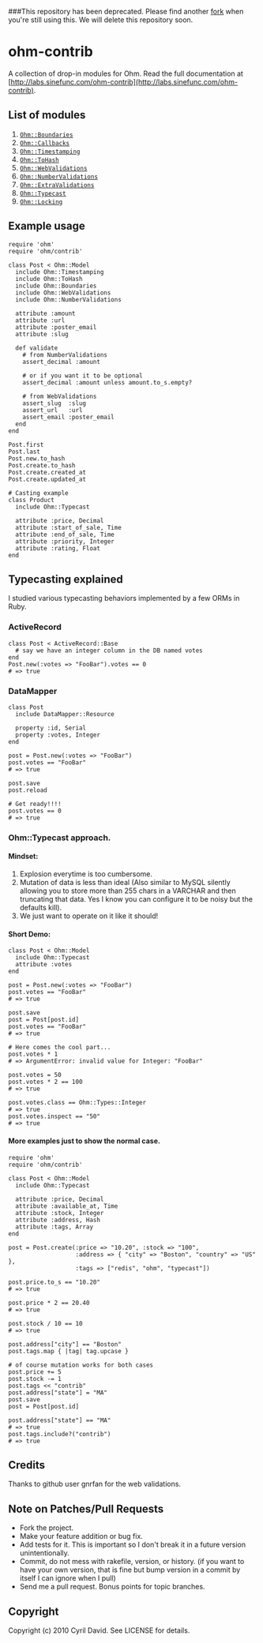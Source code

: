 ###This repository has been deprecated. Please find another [fork](https://github.com/mafei198/ohm-contrib) when you're still using this. We will delete this repository soon.

ohm-contrib
===========

A collection of drop-in modules for Ohm. Read the full documentation at
[http://labs.sinefunc.com/ohm-contrib](http://labs.sinefunc.com/ohm-contrib).

List of modules
---------------
1. [`Ohm::Boundaries`](http://labs.sinefunc.com/ohm-contrib/doc/Ohm/Boundaries.html)
2. [`Ohm::Callbacks`](http://labs.sinefunc.com/ohm-contrib/doc/Ohm/Callbacks.html)
3. [`Ohm::Timestamping`](http://labs.sinefunc.com/ohm-contrib/doc/Ohm/Timestamping.html)
4. [`Ohm::ToHash`](http://labs.sinefunc.com/ohm-contrib/doc/Ohm/ToHash.html)
5. [`Ohm::WebValidations`](http://labs.sinefunc.com/ohm-contrib/doc/Ohm/WebValidations.html)
6. [`Ohm::NumberValidations`](http://labs.sinefunc.com/ohm-contrib/doc/Ohm/NumberValidations.html)
7. [`Ohm::ExtraValidations`](http://labs.sinefunc.com/ohm-contrib/doc/Ohm/ExtraValidations.html)
8. [`Ohm::Typecast`](http://labs.sinefunc.com/ohm-contrib/doc/Ohm/Typecast.html)
9. [`Ohm::Locking`](http://labs.sinefunc.com/ohm-contrib/doc/Ohm/Locking.html)

Example usage
-------------

    require 'ohm'
    require 'ohm/contrib'

    class Post < Ohm::Model
      include Ohm::Timestamping
      include Ohm::ToHash
      include Ohm::Boundaries
      include Ohm::WebValidations
      include Ohm::NumberValidations

      attribute :amount
      attribute :url
      attribute :poster_email
      attribute :slug

      def validate
        # from NumberValidations
        assert_decimal :amount

        # or if you want it to be optional
        assert_decimal :amount unless amount.to_s.empty?

        # from WebValidations
        assert_slug  :slug
        assert_url   :url
        assert_email :poster_email
      end
    end

    Post.first
    Post.last
    Post.new.to_hash
    Post.create.to_hash
    Post.create.created_at
    Post.create.updated_at

    # Casting example
    class Product
      include Ohm::Typecast

      attribute :price, Decimal
      attribute :start_of_sale, Time
      attribute :end_of_sale, Time
      attribute :priority, Integer
      attribute :rating, Float
    end

Typecasting explained
---------------------

I studied various typecasting behaviors implemented by a few ORMs in Ruby.

### ActiveRecord

    class Post < ActiveRecord::Base
      # say we have an integer column in the DB named votes
    end
    Post.new(:votes => "FooBar").votes == 0
    # => true

### DataMapper
    class Post
      include DataMapper::Resource

      property :id, Serial
      property :votes, Integer
    end

    post = Post.new(:votes => "FooBar")
    post.votes == "FooBar"
    # => true

    post.save
    post.reload

    # Get ready!!!!
    post.votes == 0
    # => true

### Ohm::Typecast approach.

#### Mindset:

1. Explosion everytime is too cumbersome.
2. Mutation of data is less than ideal (Also similar to MySQL silently allowing you
   to store more than 255 chars in a VARCHAR and then truncating that data. Yes I know
   you can configure it to be noisy but the defaults kill).
3. We just want to operate on it like it should!

#### Short Demo:
    class Post < Ohm::Model
      include Ohm::Typecast
      attribute :votes
    end

    post = Post.new(:votes => "FooBar")
    post.votes == "FooBar"
    # => true

    post.save
    post = Post[post.id]
    post.votes == "FooBar"
    # => true

    # Here comes the cool part...
    post.votes * 1
    # => ArgumentError: invalid value for Integer: "FooBar"

    post.votes = 50
    post.votes * 2 == 100
    # => true

    post.votes.class == Ohm::Types::Integer
    # => true
    post.votes.inspect == "50"
    # => true

#### More examples just to show the normal case.

    require 'ohm'
    require 'ohm/contrib'

    class Post < Ohm::Model
      include Ohm::Typecast

      attribute :price, Decimal
      attribute :available_at, Time
      attribute :stock, Integer
      attribute :address, Hash
      attribute :tags, Array
    end

    post = Post.create(:price => "10.20", :stock => "100",
                       :address => { "city" => "Boston", "country" => "US" },
                       :tags => ["redis", "ohm", "typecast"])

    post.price.to_s == "10.20"
    # => true

    post.price * 2 == 20.40
    # => true

    post.stock / 10 == 10
    # => true

    post.address["city"] == "Boston"
    post.tags.map { |tag| tag.upcase }

    # of course mutation works for both cases
    post.price += 5
    post.stock -= 1
    post.tags << "contrib"
    post.address["state"] = "MA"
    post.save
    post = Post[post.id]

    post.address["state"] == "MA"
    # => true
    post.tags.include?("contrib")
    # => true


Credits
-------
Thanks to github user gnrfan for the web validations.

Note on Patches/Pull Requests
-----------------------------
* Fork the project.
* Make your feature addition or bug fix.
* Add tests for it. This is important so I don't break it in a
  future version unintentionally.
* Commit, do not mess with rakefile, version, or history.
  (if you want to have your own version, that is fine but bump version in a
  commit by itself I can ignore when I pull)
* Send me a pull request. Bonus points for topic branches.

Copyright
---------
Copyright (c) 2010 Cyril David. See LICENSE for details.
